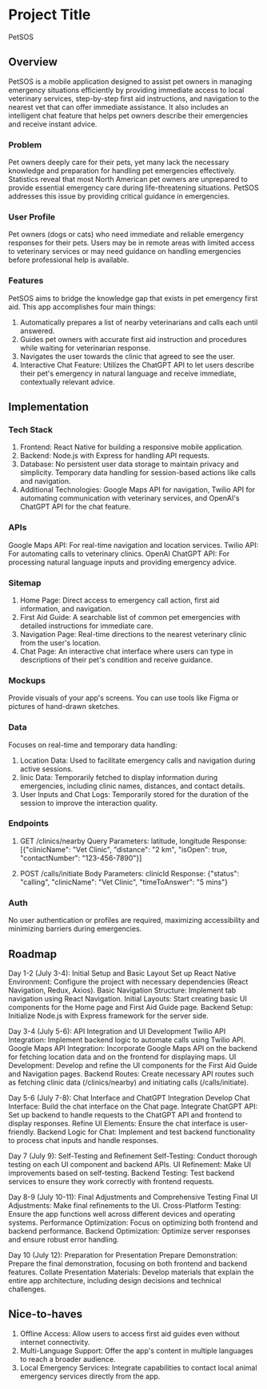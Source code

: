 # Project Title

PetSOS

## Overview

PetSOS is a mobile application designed to assist pet owners in managing emergency situations efficiently by providing immediate access to local veterinary services, step-by-step first aid instructions, and navigation to the nearest vet that can offer immediate assistance. It also includes an intelligent chat feature that helps pet owners describe their emergencies and receive instant advice.

### Problem

Pet owners deeply care for their pets, yet many lack the necessary knowledge and preparation for handling pet emergencies effectively. Statistics reveal that most North American pet owners are unprepared to provide essential emergency care during life-threatening situations. PetSOS addresses this issue by providing critical guidance in emergencies.

### User Profile

Pet owners (dogs or cats) who need immediate and reliable emergency responses for their pets. Users may be in remote areas with limited access to veterinary services or may need guidance on handling emergencies before professional help is available.

### Features

PetSOS aims to bridge the knowledge gap that exists in pet emergency first aid. This app accomplishes four main things:

1. Automatically prepares a list of nearby veterinarians and calls each until answered.
2. Guides pet owners with accurate first aid instruction and procedures while waiting for veterinarian response.
3. Navigates the user towards the clinic that agreed to see the user.
4. Interactive Chat Feature: Utilizes the ChatGPT API to let users describe their pet's emergency in natural language and receive immediate, contextually relevant advice.

## Implementation

### Tech Stack

1. Frontend: React Native for building a responsive mobile application.
2. Backend: Node.js with Express for handling API requests.
3. Database: No persistent user data storage to maintain privacy and simplicity. Temporary data handling for session-based actions like calls and navigation.
4. Additional Technologies: Google Maps API for navigation, Twilio API for automating communication with veterinary services, and OpenAI's ChatGPT API for the chat feature.

### APIs

Google Maps API: For real-time navigation and location services.
Twilio API: For automating calls to veterinary clinics.
OpenAI ChatGPT API: For processing natural language inputs and providing emergency advice.

### Sitemap

1. Home Page: Direct access to emergency call action, first aid information, and navigation.
2. First Aid Guide: A searchable list of common pet emergencies with detailed instructions for immediate care.
3. Navigation Page: Real-time directions to the nearest veterinary clinic from the user's location.
4. Chat Page: An interactive chat interface where users can type in descriptions of their pet's condition and receive guidance.

### Mockups

Provide visuals of your app's screens. You can use tools like Figma or pictures of hand-drawn sketches.

### Data

Focuses on real-time and temporary data handling:

1. Location Data: Used to facilitate emergency calls and navigation during active sessions.
2. linic Data: Temporarily fetched to display information during emergencies, including clinic names, distances, and contact details.
3. User Inputs and Chat Logs: Temporarily stored for the duration of the session to improve the interaction quality.

### Endpoints

1. GET /clinics/nearby
   Query Parameters: latitude, longitude
   Response: [{"clinicName": "Vet Clinic", "distance": "2 km", "isOpen": true, "contactNumber": "123-456-7890"}]

2. POST /calls/initiate
   Body Parameters: clinicId
   Response: {"status": "calling", "clinicName": "Vet Clinic", "timeToAnswer": "5 mins"}

### Auth

No user authentication or profiles are required, maximizing accessibility and minimizing barriers during emergencies.

## Roadmap

Day 1-2 (July 3-4): Initial Setup and Basic Layout
Set up React Native Environment: Configure the project with necessary dependencies (React Navigation, Redux, Axios).
Basic Navigation Structure: Implement tab navigation using React Navigation.
Initial Layouts: Start creating basic UI components for the Home page and First Aid Guide page.
Backend Setup: Initialize Node.js with Express framework for the server side.

Day 3-4 (July 5-6): API Integration and UI Development
Twilio API Integration: Implement backend logic to automate calls using Twilio API.
Google Maps API Integration: Incorporate Google Maps API on the backend for fetching location data and on the frontend for displaying maps.
UI Development: Develop and refine the UI components for the First Aid Guide and Navigation pages.
Backend Routes: Create necessary API routes such as fetching clinic data (/clinics/nearby) and initiating calls (/calls/initiate).

Day 5-6 (July 7-8): Chat Interface and ChatGPT Integration
Develop Chat Interface: Build the chat interface on the Chat page.
Integrate ChatGPT API: Set up backend to handle requests to the ChatGPT API and frontend to display responses.
Refine UI Elements: Ensure the chat interface is user-friendly.
Backend Logic for Chat: Implement and test backend functionality to process chat inputs and handle responses.

Day 7 (July 9): Self-Testing and Refinement
Self-Testing: Conduct thorough testing on each UI component and backend APIs.
UI Refinement: Make UI improvements based on self-testing.
Backend Testing: Test backend services to ensure they work correctly with frontend requests.

Day 8-9 (July 10-11): Final Adjustments and Comprehensive Testing
Final UI Adjustments: Make final refinements to the UI.
Cross-Platform Testing: Ensure the app functions well across different devices and operating systems.
Performance Optimization: Focus on optimizing both frontend and backend performance.
Backend Optimization: Optimize server responses and ensure robust error handling.

Day 10 (July 12): Preparation for Presentation
Prepare Demonstration: Prepare the final demonstration, focusing on both frontend and backend features.
Collate Presentation Materials: Develop materials that explain the entire app architecture, including design decisions and technical challenges.

## Nice-to-haves

1. Offline Access: Allow users to access first aid guides even without internet connectivity.
2. Multi-Language Support: Offer the app's content in multiple languages to reach a broader audience.
3. Local Emergency Services: Integrate capabilities to contact local animal emergency services directly from the app.

